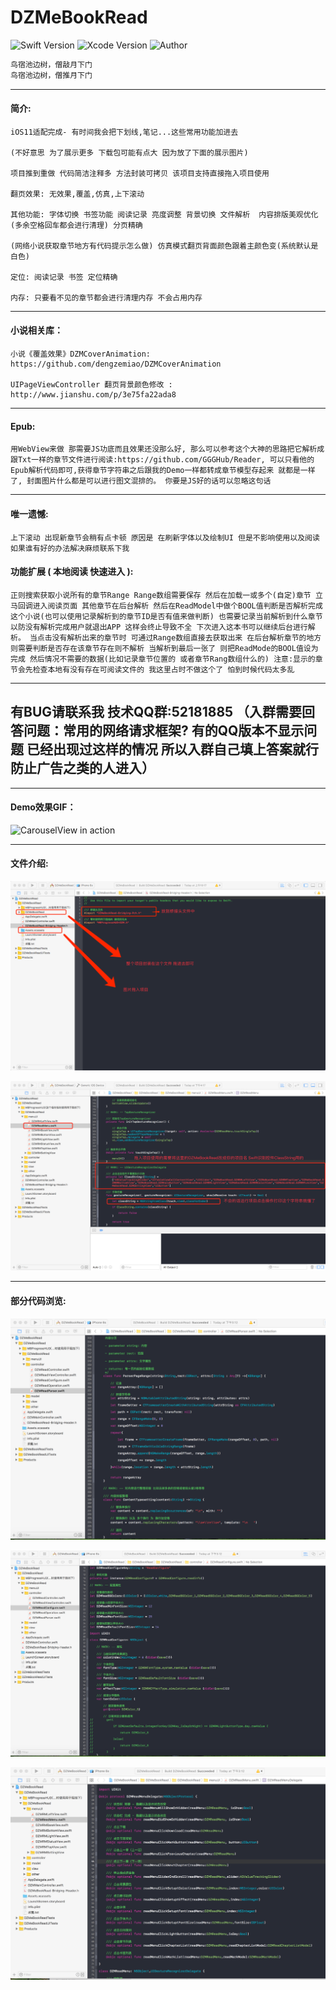 # DZMeBookRead

![Swift Version](https://img.shields.io/badge/Swift-3.x-orange.svg) 
![Xcode Version](https://img.shields.io/badge/Xcode-8.2.1-orange.svg) 
![Author](https://img.shields.io/badge/Author-DZM-blue.svg)

```diff
鸟宿池边树，僧敲月下门
鸟宿池边树，僧推月下门
```

***
#### 简介:

    iOS11适配完成- 有时间我会把下划线,笔记...这些常用功能加进去

    (不好意思 为了展示更多 下载包可能有点大 因为放了下面的展示图片)

    项目推到重做 代码简洁注释多 方法封装可拷贝 该项目支持直接拖入项目使用

    翻页效果: 无效果,覆盖,仿真,上下滚动

    其他功能: 字体切换 书签功能 阅读记录 亮度调整 背景切换 文件解析  内容排版美观优化(多余空格回车都会进行清理) 分页精确

    (网络小说获取章节地方有代码提示怎么做) 仿真模式翻页背面颜色跟着主颜色变(系统默认是白色)

    定位: 阅读记录 书签 定位精确

    内存: 只要看不见的章节都会进行清理内存 不会占用内存
    
***
#### 小说相关库：

    小说《覆盖效果》DZMCoverAnimation: https://github.com/dengzemiao/DZMCoverAnimation

    UIPageViewController 翻页背景颜色修改 : http://www.jianshu.com/p/3e75fa22ada8

***
#### Epub:
    用WebView来做 那需要JS功底而且效果还没那么好, 那么可以参考这个大神的思路把它解析成跟Txt一样的章节文件进行阅读:https://github.com/GGGHub/Reader, 可以只看他的Epub解析代码即可,获得章节字符串之后跟我的Demo一样都转成章节模型存起来 就都是一样了, 封面图片什么都是可以进行图文混排的。 你要是JS好的话可以忽略这句话

***
#### 唯一遗憾:
    上下滚动 出现新章节会稍有点卡顿 原因是 在刷新字体以及绘制UI 但是不影响使用以及阅读 如果谁有好的办法解决麻烦联系下我

#### 功能扩展 ( 本地阅读 快速进入 ):
    正则搜索获取小说所有的章节Range Range数组需要保存 然后在加载一或多个(自定)章节 立马回调进入阅读页面 其他章节在后台解析 然后在ReadModel中做个BOOL值判断是否解析完成这个小说(也可以使用记录解析到的章节ID是否有值来做判断) 也需要记录当前解析到什么章节 以防没有解析完成用户就退出APP 这样会终止导致不全 下次进入这本书可以继续后台进行解析。 当点击没有解析出来的章节时 可通过Range数组直接去获取出来 在后台解析章节的地方则需要判断是否存在该章节存在则不解析 当解析到最后一张了 则把ReadMode的BOOL值设为完成 然后情况不需要的数据(比如记录章节位置的 或者章节Rang数组什么的) 注意:显示的章节会先检查本地有没有存在可阅读文件的 我这里占时不做这个了 怕到时候代码太多乱

***
## 有BUG请联系我 技术QQ群:52181885 （入群需要回答问题：常用的网络请求框架? 有的QQ版本不显示问题 已经出现过这样的情况 所以入群自己填上答案就行 防止广告之类的人进入）

***
#### Demo效果GIF：

![CarouselView in action](gif_0.gif)

***
#### 文件介绍:

![CarouselView in action](icon_0.png)

![CarouselView in action](icon_1.png)

***
#### 部分代码浏览:

![CarouselView in action](code_0.png)

![CarouselView in action](code_1.png)

![CarouselView in action](code_2.png)
